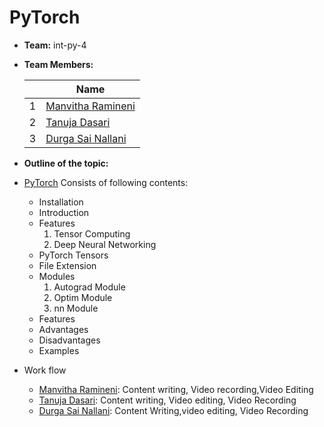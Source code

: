 # PyTorch
- **Team:** int-py-4
- **Team Members:**

     ||Name|
     |-|-|
     |1|[Manvitha Ramineni](https://github.com/manvitha3579)|
     |2|[Tanuja Dasari](https://github.com/tanujadasari)|
     |3|[Durga Sai Nallani](https://github.com/DurgaSai-16)|

- **Outline of the topic:**
- [PyTorch](https://github.com/DurgaSai-16/Intern-Work/blob/main/int-py-4/PyTorch/pytorch.md) Consists of following contents:
  - Installation
  - Introduction
  - Features
      1. Tensor Computing
      2. Deep Neural Networking
  - PyTorch Tensors
  - File Extension
  - Modules
      1. Autograd Module
      2. Optim Module
      3. nn Module
  - Features
  - Advantages
  - Disadvantages
  - Examples

- Work flow
    - [Manvitha Ramineni](https://github.com/manvitha3579): Content writing, Video recording,Video Editing
    - [Tanuja Dasari](https://github.com/tanujadasari): Content writing, Video editing, Video Recording
    - [Durga Sai Nallani](https://github.com/DurgaSai-16): Content Writing,video editing, Video Recording
